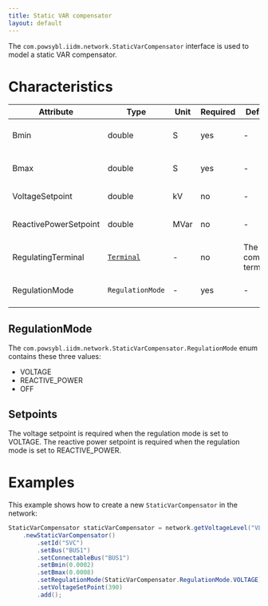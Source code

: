 ```yaml
---
title: Static VAR compensator
layout: default
---
```


The `com.powsybl.iidm.network.StaticVarCompensator` interface is used to model a static VAR compensator.

# Characteristics

| Attribute | Type | Unit | Required | Default value | Description |
| --------- | ---- | ---- |-------- | ------------- | ----------- |
| Bmin | double | S | yes | - | The minimum susceptance |
| Bmax | double | S | yes | - | The maximum susceptance |
| VoltageSetpoint | double | kV | no | - | The voltage setpoint |
| ReactivePowerSetpoint | double | MVar | no | - | The reactive power setpoint |
| RegulatingTerminal | [`Terminal`](terminal.md) | - | no | The static var compensator's terminal | The terminal used for regulation |
| RegulationMode | `RegulationMode` | - | yes | - | The regulation mode |

## RegulationMode
The `com.powsybl.iidm.network.StaticVarCompensator.RegulationMode` enum contains these three values:
- VOLTAGE
- REACTIVE_POWER
- OFF

## Setpoints
The voltage setpoint is required when the regulation mode is set to VOLTAGE.
The reactive power setpoint is required when the regulation mode is set to REACTIVE_POWER.

# Examples
This example shows how to create a new `StaticVarCompensator` in the network:
```java
StaticVarCompensator staticVarCompensator = network.getVoltageLevel("VL")
    .newStaticVarCompensator()
        .setId("SVC")
        .setBus("BUS1")
        .setConnectableBus("BUS1")
        .setBmin(0.0002)
        .setBmax(0.0008)
        .setRegulationMode(StaticVarCompensator.RegulationMode.VOLTAGE)
        .setVoltageSetPoint(390)
        .add();
```
